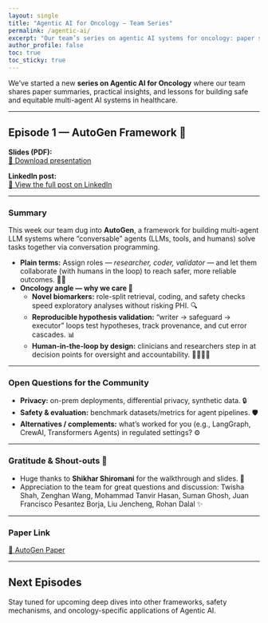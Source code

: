 ```yaml
---
layout: single
title: "Agentic AI for Oncology — Team Series"
permalink: /agentic-ai/
excerpt: "Our team’s series on agentic AI systems for oncology: paper summaries, practical takeaways, and discussions."
author_profile: false
toc: true
toc_sticky: true
---
```


We’ve started a new **series on Agentic AI for Oncology** where our team shares paper summaries, practical insights, and lessons for building safe and equitable multi-agent AI systems in healthcare.  

---

## Episode 1 — AutoGen Framework 🚀

**Slides (PDF):**  
[📑 Download presentation](/assets/presentations/agentic-ai/AutoGen.pdf)

**LinkedIn post:**  
[🔗 View the full post on LinkedIn](https://www.linkedin.com/posts/sahar-almahfouz-nasser_autogen-slides-activity-7368356833792614401-VLMA?utm_source=share&utm_medium=member_desktop&rcm=ACoAACndbRIBcjztHL9Jw86aIm_3UZqawLhEhAE)

---

### Summary
This week our team dug into **AutoGen**, a framework for building multi-agent LLM systems where “conversable” agents (LLMs, tools, and humans) solve tasks together via conversation programming.

- **Plain terms:** Assign roles — *researcher, coder, validator* — and let them collaborate (with humans in the loop) to reach safer, more reliable outcomes. 🧠🤝  
- **Oncology angle — why we care 🧬**
  - **Novel biomarkers:** role-split retrieval, coding, and safety checks speed exploratory analyses without risking PHI. 🔍  
  - **Reproducible hypothesis validation:** “writer → safeguard → executor” loops test hypotheses, track provenance, and cut error cascades. 📊  
  - **Human-in-the-loop by design:** clinicians and researchers step in at decision points for oversight and accountability. 👩‍⚕️👨‍💻  

---

### Open Questions for the Community
- **Privacy:** on-prem deployments, differential privacy, synthetic data. 🔒  
- **Safety & evaluation:** benchmark datasets/metrics for agent pipelines. 🛡️  
- **Alternatives / complements:** what’s worked for you (e.g., LangGraph, CrewAI, Transformers Agents) in regulated settings? ⚙️  

---

### Gratitude & Shout-outs 🙌
- Huge thanks to **Shikhar Shiromani** for the walkthrough and slides. 📎  
- Appreciation to the team for great questions and discussion: Twisha Shah, Zenghan Wang, Mohammad Tanvir Hasan, Suman Ghosh, Juan Francisco Pesantez Borja, Liu Jencheng, Rohan Dalal ✨  

---

### Paper Link
[📄 AutoGen Paper](https://lnkd.in/dQJud82j)

---

## Next Episodes
Stay tuned for upcoming deep dives into other frameworks, safety mechanisms, and oncology-specific applications of Agentic AI.

